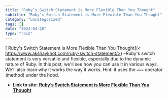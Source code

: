 ```yaml
---
title: "Ruby’s Switch Statement is More Flexible Than You Thought"
subtitle: "Ruby's Switch Statement is More Flexible Than You Thought"
category: "uncategorized"
tags: []
date: "2023-04-28"
type: "rain"
---
```

[ Ruby's Switch Statement is More Flexible Than You Thought](<
https://www.akshaykhot.com/ruby-switch-statement/>) –Ruby's switch statement
is very versatile and flexible, especially due to the dynamic nature of Ruby.
In this post, we'll see how you can use it in various ways. We'll also learn
why it works the way it works. Hint: it uses the `===` operator (method) under
the hood.


* **Link to site:** **[Ruby’s Switch Statement is More Flexible Than You Thought](None)**